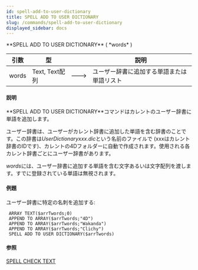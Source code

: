 ```yaml
---
id: spell-add-to-user-dictionary
title: SPELL ADD TO USER DICTIONARY
slug: /commands/spell-add-to-user-dictionary
displayed_sidebar: docs
---
```


<!--REF #_command_.SPELL ADD TO USER DICTIONARY.Syntax-->**SPELL ADD TO USER DICTIONARY** ( *words* )<!-- END REF-->
<!--REF #_command_.SPELL ADD TO USER DICTIONARY.Params-->
| 引数 | 型 |  | 説明 |
| --- | --- | --- | --- |
| words | Text, Text配列 | &#x1F852; | ユーザー辞書に追加する単語または単語リスト |

<!-- END REF-->

#### 説明 

<!--REF #_command_.SPELL ADD TO USER DICTIONARY.Summary-->**SPELL ADD TO USER DICTIONARY**コマンドはカレントのユーザー辞書に単語を追加します。<!-- END REF-->

ユーザー辞書は、ユーザーがカレント辞書に追加した単語を含む辞書のことです。この辞書は*UserDictionaryxxx.dic*という名前のファイルで (xxxはカレント辞書のIDです)、カレントの4Dフォルダーに自動で作成されます。使用される各カレント辞書ごとにユーザー辞書があります。 

*words*には、ユーザー辞書に追加する単語を含む文字あるいは文字配列を渡します。すでに登録されている単語は無視されます。

#### 例題 

ユーザー辞書に特定の名刺を追加する:

```4d
 ARRAY TEXT($arrTwords;0)
 APPEND TO ARRAY($arrTwords;"4D")
 APPEND TO ARRAY($arrTwords;"Wakanda")
 APPEND TO ARRAY($arrTwords;"Clichy")
 SPELL ADD TO USER DICTIONARY($arrTwords)
```

#### 参照 

[SPELL CHECK TEXT](spell-check-text.md)  
